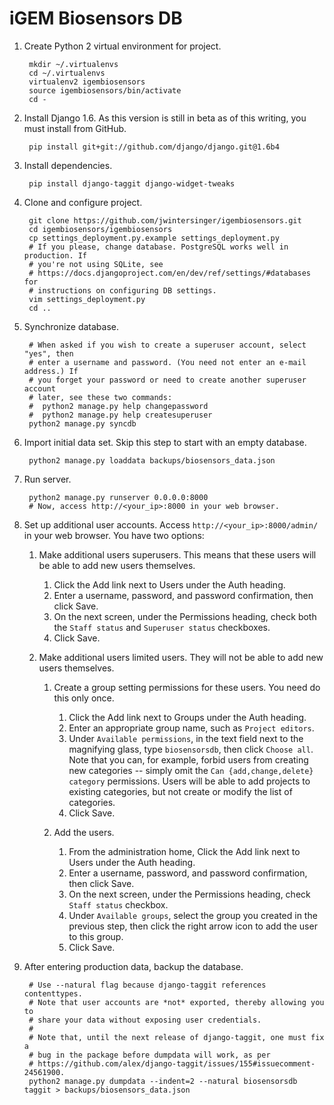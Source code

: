 iGEM Biosensors DB
==================

1. Create Python 2 virtual environment for project.

        mkdir ~/.virtualenvs
        cd ~/.virtualenvs
        virtualenv2 igembiosensors
        source igembiosensors/bin/activate
        cd -

2. Install Django 1.6. As this version is still in beta as of this writing, you must install from GitHub.

        pip install git+git://github.com/django/django.git@1.6b4

3. Install dependencies.

        pip install django-taggit django-widget-tweaks

4. Clone and configure project.

        git clone https://github.com/jwintersinger/igembiosensors.git
        cd igembiosensors/igembiosensors
        cp settings_deployment.py.example settings_deployment.py
        # If you please, change database. PostgreSQL works well in production. If
        # you're not using SQLite, see
        # https://docs.djangoproject.com/en/dev/ref/settings/#databases for
        # instructions on configuring DB settings.
        vim settings_deployment.py
        cd ..
        
5. Synchronize database.
        
        # When asked if you wish to create a superuser account, select "yes", then
        # enter a username and password. (You need not enter an e-mail address.) If
        # you forget your password or need to create another superuser account
        # later, see these two commands:
        #  python2 manage.py help changepassword
        #  python2 manage.py help createsuperuser
        python2 manage.py syncdb

6. Import initial data set. Skip this step to start with an empty database.

        python2 manage.py loaddata backups/biosensors_data.json
        
7. Run server.
        
        python2 manage.py runserver 0.0.0.0:8000
        # Now, access http://<your_ip>:8000 in your web browser.
        
8. Set up additional user accounts. Access `http://<your_ip>:8000/admin/` in your web browser. You have two options:
    1. Make additional users superusers. This means that these users will be able to add new users themselves.
        1. Click the Add link next to Users under the Auth heading.
        2. Enter a username, password, and password confirmation, then click Save.
        3. On the next screen, under the Permissions heading, check both the `Staff status` and `Superuser status` checkboxes.
        4. Click Save.

    2. Make additional users limited users. They will not be able to add new users themselves.
        1. Create a group setting permissions for these users. You need do this only once.
            1. Click the Add link next to Groups under the Auth heading.
            2. Enter an appropriate group name, such as `Project editors`.
            3. Under `Available permissions`, in the text field next to the
               magnifying glass, type `biosensorsdb`, then click `Choose all`.
               Note that you  can, for example, forbid users from creating new
               categories -- simply omit the `Can {add,change,delete} category`
               permissions. Users will be able to add projects to existing
               categories, but not create or modify the list of categories.
            4. Click Save.

        2. Add the users.
            1. From the administration home, Click the Add link next to Users under the Auth heading.
            2. Enter a username, password, and password confirmation, then click Save.
            3. On the next screen, under the Permissions heading, check `Staff status` checkbox.
            4. Under `Available groups`, select the group you created in the
               previous step, then click the right arrow icon to add the user to
               this group.
            5. Click Save.

9. After entering production data, backup the database.

        # Use --natural flag because django-taggit references contenttypes.
        # Note that user accounts are *not* exported, thereby allowing you to
        # share your data without exposing user credentials.
        #
        # Note that, until the next release of django-taggit, one must fix a
        # bug in the package before dumpdata will work, as per
        # https://github.com/alex/django-taggit/issues/155#issuecomment-24561900.
        python2 manage.py dumpdata --indent=2 --natural biosensorsdb taggit > backups/biosensors_data.json
